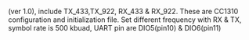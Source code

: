 (ver 1.0), include TX_433,TX_922, RX_433 & RX_922. These are CC1310 configuration and initialization file. Set different frequency with RX & TX, symbol rate is 500 kbuad, UART pin are DIO5(pin10) & DIO6(pin11)
